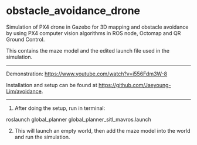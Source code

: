 # obstacle_avoidance_drone

Simulation of PX4 drone in Gazebo for 3D mapping and obstacle avoidance by using PX4 computer vision algorithms in ROS node, Octomap and QR Ground Control.

This contains the maze model and the edited launch file used in the simulation.

-----------------------------------------------------------------------------------------------------------------------------------

Demonstration:
https://www.youtube.com/watch?v=i556Fdm3W-8

Installation and setup can be found at https://github.com/Jaeyoung-Lim/avoidance.

-----------------------------------------------------------------------------------------------------------------------------------

1) After doing the setup, run in terminal:

roslaunch global_planner global_planner_sitl_mavros.launch


2) This will launch an empty world, then add the maze model into the world and run the simulation.





